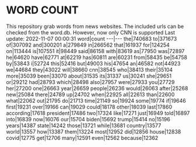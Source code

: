 # WORD COUNT
This repository grab words from news websites. The included urls can be checked from the word.db.
However, now only CNN is supported
Last update: 2022-11-07 00:00:31
word|count
---|---
the|740683
to|371673
of|307092
and|300201
a|279849
in|266562
that|161937
for|124254
on|113444
is|107551
it|98449
said|86158
with|83619
as|77950
was|72897
he|64620
have|62771
at|62219
has|60811
are|60231
from|58435
be|54758
by|53843
i|52724
this|52416
but|49003
his|47654
an|46582
not|44923
we|44684
they|43022
will|38660
cnn|38545
who|38413
their|35104
more|35039
been|33070
about|31535
its|31337
us|30241
she|29651
or|29212
had|28793
which|28498
also|27957
were|27933
you|27729
her|27200
one|26663
year|26659
people|26236
would|26063
after|25268
new|25084
there|24789
up|24702
when|22925
all|22613
than|22600
what|22062
out|21795
do|21713
time|21149
so|19924
some|19774
if|19646
first|19231
over|19166
can|19029
could|18178
other|18039
last|17860
according|17618
president|17486
two|17324
like|17271
just|16949
told|16897
into|16839
now|16076
our|15704
biden|15692
trump|15414
no|15196
years|14387
state|14242
those|13721
while|13681
country|13577
world|13557
how|13387
them|13224
most|12952
did|12856
house|12838
covid|12775
get|12706
many|12591
even|12562
because|12362
